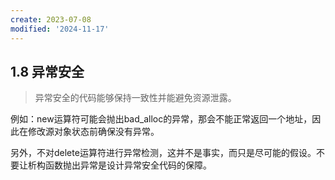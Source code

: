 ```yaml
---
create: 2023-07-08
modified: '2024-11-17'
---
```


## 1.8 异常安全

> 异常安全的代码能够保持一致性并能避免资源泄露。

例如：new运算符可能会抛出bad_alloc的异常，那会不能正常返回一个地址，因此在修改源对象状态前确保没有异常。

另外，不对delete运算符进行异常检测，这并不是事实，而只是尽可能的假设。不要让析构函数抛出异常是设计异常安全代码的保障。